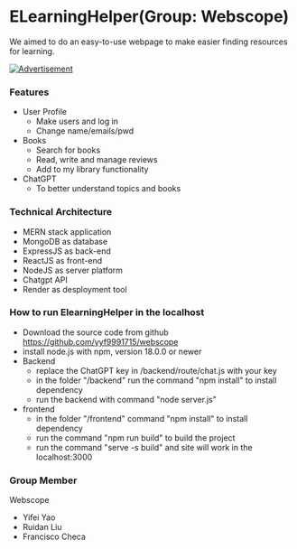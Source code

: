 # ELearningHelper(Group: Webscope) 

We aimed to do an easy-to-use webpage to make easier finding resources for learning.

[![Advertisement](https://res.cloudinary.com/marcomontalbano/image/upload/v1691074281/video_to_markdown/images/youtube--KAjMv5EHimw-c05b58ac6eb4c4700831b2b3070cd403.jpg)](https://youtu.be/KAjMv5EHimw "Advertisement")

### Features
- User Profile
    - Make users and log in
    - Change name/emails/pwd
- Books
    - Search for books
    - Read, write and manage reviews
    - Add to my library functionality
- ChatGPT
    - To better understand topics and books
### Technical Architecture
- MERN stack application
- MongoDB as database
- ExpressJS as back-end
- ReactJS as front-end
- NodeJS as server platform
- Chatgpt API
- Render as desployment tool
### How to run  ElearningHelper in the localhost
- Download the source code from github https://github.com/yyf9991715/webscope
- install node.js with npm, version 18.0.0 or newer 
- Backend
    - replace the ChatGPT key in /backend/route/chat.js with your key
    - in the folder "/backend" run the command "npm install" to install dependency
    - run the backend with command "node server.js"
- frontend
    - in the folder "/frontend" command "npm install" to install dependency
    - run the command "npm run build" to build the project
    - run the command "serve -s build" and site will work in the localhost:3000
    
### Group Member
Webscope
- Yifei Yao
- Ruidan Liu
- Francisco Checa

  



